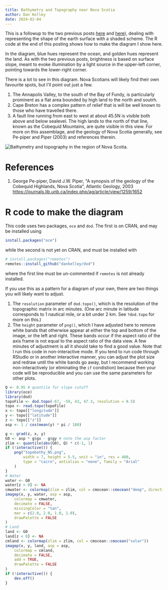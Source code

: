 ```yaml
---
title: Bathymetry and Topography near Nova Scotia
author: Dan Kelley
date: 2024-02-04
---
```


This is a followup to the two previous posts
[here](https://dankelley.github.io/dek_blog/2024/02/03/scotian-shelf-shaded.html)
and
[here](https://dankelley.github.io/dek_blog/2024/02/03/lidar-halifax.html)),
dealing with representing the shape of the earth surface with a shaded scheme.
The R code at the end of this posting shows how to make the diagram I show
here.

In the diagram, blue hues represent the ocean, and golden hues represent the
land.  As with the two previous posts, brightness is based on surface slope,
meant to evoke illumination by a light source in the upper-left corner,
pointing towards the lower-right corner.

There is a lot to see in this diagram.  Nova Scotians will likely find
their own favourite spots, but I'll point out just a few.

1. The Annapolis Valley, to the south of the Bay of Fundy, is particularly
   prominent as a flat area bounded by high land to the north and soutrh.
2. Cape Breton has a complex pattern of relief that is will be well known to
   those who have travelled there.
3. A fault line running from east to west at about 45.5N is visible both above
   and below sealevel. The high lands to the north of that line, known as the
   Cobequid Mountains, are quite visible in this view.  For more on this
   assemblage, and the geology of Nova Scotia generally, see Pe-piper and Piper
   (2003) and references therein.

![Bathymetry and topography in the region of Nova Scotia.](/dek_blog/docs/assets/images/2024-02-04-bathymetry-topography-nova-scotia.png)


# References

1. George Pe-piper, David J.W. Piper, "A synopsis of the geology of the
   Cobequid Highlands, Nova Scotia", Atlantic Geology, 2003
   https://journals.lib.unb.ca/index.php/ag/article/view/1259/1652

# R code to make the diagram

This code uses two packages, `oce` and `dod`.  The first is on CRAN, and may be
installed using

```R
install.packages("oce")
```

while the second is not yet on CRAN, and must be installed with
```R
# install.packages("remotes")
remotes::install_github("dankelley/dod")
```

where the first line must be un-commented if `remotes` is not already
installed.

If you use this as a pattern for a diagram of your own, there are two things
you will likely want to adjust.
1. The `resolution` parameter of `dod.topo()`, which is the resolution of the
   topographic matrix in arc minutes.  (One arc minute in latitude corresponds
   to 1 nautical mile, or a bit under 2 km.  See `?dod.topo` for more on this.)
2. The `height` parameter of `png()`, which I have adjusted here to remove
   white bands that otherwise appear at either the top and bottom of the image,
   or the left and right.  These bands occur if the aspect ratio of the axis
   frame is not equal to the aspect ratio of the data view.  A few minutes of
   adjustment is all it should take to find a good value.  Note that I run this
   code in non-interactive mode.  If you tend to run code through RStudio or in
   another interactive manner, you can adjust the plot size and redraw until
   the white bands go away, but I recommend working non-interactively (or
   eliminating the `if` condistion) because then your code will be
   reproducible and you can use the same parameters for other plots.

```R
Q <- 0.95 # quantile for slope cutoff
library(oce)
library(dod)
topoFile <- dod.topo(-67, -59, 43, 47.3, resolution = 0.5)
topo <- read.topo(topoFile)
x <- topo[["longitude"]]
y <- topo[["latitude"]]
z <- topo[["z"]]
asp <- 1 / cos(mean(y) * pi / 180)

g <- grad(z, x, y)
G0 <- asp * g$gx - g$gy # note the asp factor
zlim <- quantile(abs(G0), Q) * c(-1, 1)
if (!interactive()) {
    png("topobathy_NS.png",
        width = 7, height = 5.5, unit = "in", res = 400,
        type = "cairo", antialias = "none", family = "Arial"
    )
}
# Water
water <- G0
water[z > 0] <- NA
cmwater <- colormap(zlim = zlim, col = cmocean::cmocean("deep", direction = -1))
imagep(x, y, water, asp = asp,
    colormap = cmwater,
    decimate = FALSE,
    missingColor = "tan",
    mar = c(2.0, 2.0, 1.0, 1.0),
    drawPalette = FALSE
)
# Land
land <- G0
land[z < 0] <- NA
cmland <- colormap(zlim = zlim, col = cmocean::cmocean("solar"))
imagep(x, y, land, asp = asp,
    colormap = cmland,
    decimate = FALSE,
    add = TRUE,
    drawPalette = FALSE
)
if (!interactive()) {
    dev.off()
}
```

